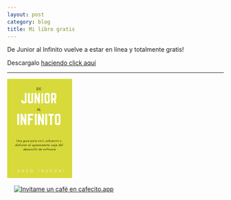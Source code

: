 ```yaml
---
layout: post
category: blog
title: Mi libro gratis
---
```



De Junior al Infinito vuelve a estar en línea y totalmente gratis!

Descargalo [haciendo click aquí](https://enzotrucchi.com/book/)

-----------------

<img width="30%" style="width:30%" src="/images/jr-al-infinito-cover.png">


&nbsp;
&nbsp;
[![Invitame un café en cafecito.app](https://cdn.cafecito.app/imgs/buttons/button_6.svg)](https://cafecito.app/enzotrucchi)